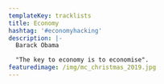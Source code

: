```yaml
---
templateKey: tracklists
title: Economy
hashtag: '#economyhacking'
description: |-
  Barack Obama

  "The key to economy is to economise".
featuredimage: /img/mc_christmas_2019.jpg
---
```

